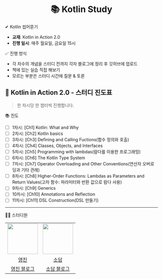 <div align="center">

# 📚 Kotlin Study

</div>

✔ Kotlin 씹어뜯기

- **교재**: Kotlin in Action 2.0
- **진행 일시**: 매주 월요일, 금요일 15시

✅ 진행 방식
- 각 차수의 개념을 스터디 전까지 각자 블로그에 정리 후 깃허브에 업로드
- 책에 있는 실습 직접 해보기
- 모르는 부분은 스터디 시간에 질문 & 토론

## 📖 Kotlin in Action 2.0 - 스터디 진도표
> 한 차시당 한 챕터씩 진행합니다.


📚 진도
- [ ] 1차시:  [Ch1] Kotlin: What and Why
- [ ] 2차시:  [Ch2] Kotlin basics
- [ ] 3차시:  [Ch3] Defining and Calling Fuctions(함수 정의와 호출)
- [ ] 4차시:  [Ch4] Classes, Objects, and Interfaces
- [ ] 5차시:  [Ch5] Programming with lambdas(람다를 이용한 프로그래밍)
- [ ] 6차시:  [Ch6] The Kotlin Type System
- [ ] 7차시:  [Ch7] Operator Overloading and Other Conventions(연산자 오버로딩과 기타 관례)
- [ ] 8차시:  [Ch8] Higher-Order Functions: Lambdas as Parameters and Return Values(고차 함수: 파라미터와 반환 값으로 람다 사용)
- [ ] 9차시:  [Ch9] Generics
- [ ] 10차시: [Ch10] Annotations and Reflection
- [ ] 11차시: [Ch11] DSL Construction(DSL 만들기)

---

👩‍💻 스터디원

<table align="center">
<tr align="center">
<td><img src="https://avatars.githubusercontent.com/u/156926628?v=4" width="100"></td>
<td><img src="" width="100"></td>
</tr>

<tr align="center">
<td><a href="https://github.com/J0725">영진</a></td>
<td><a href="https://github.com/sodam2z">소담</a></td>
</tr>

<tr align="center">
<td><a href="https://velog.io/@younjin_02/posts">영진 블로그</a></td>
<td><a href="https://velog.io/@sodam2z/posts">소담 블로그</a></td>
</tr>
</table>
